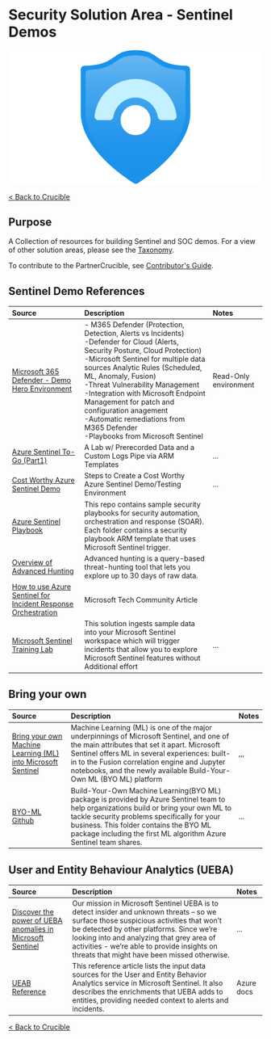 # Security Solution Area - Sentinel Demos

![Sentinel](./Library/sentinel-logo.png)

[< Back to Crucible](./)

## Purpose

A Collection of resources for building Sentinel and SOC demos. For a view of other solution areas, please see the [Taxonomy](Taxonomy.md). 

To contribute to the PartnerCrucible, see [Contributor's Guide](ContributorsGuide).

## Sentinel Demo References

Source | Description | Notes
:----- | :-----  | :-----
[Microsoft 365 Defender - Demo Hero Environment]()| - M365 Defender (Protection, Detection, Alerts vs Incidents)<br>-Defender for Cloud (Alerts, Security Posture, Cloud Protection)<br>-Microsoft Sentinel for multiple data sources Analytic Rules (Scheduled, ML, Anomaly,  Fusion) <br>-Threat Vulnerability Management<br>-Integration with Microsoft Endpoint Management for patch and configuration  anagement<br>-Automatic remediations from M365 Defender<br>-Playbooks from Microsoft Sentinel | Read-Only environment 
[Azure Sentinel To-Go (Part1)](https://techcommunity.microsoft.com/t5/microsoft-sentinel-blog/azure-sentinel-to-go-part1-a-lab-w-prerecorded-data-amp-a-custom/ba-p/1260191)|A Lab w/ Prerecorded Data and a Custom Logs Pipe via ARM Templates|...
[Cost Worthy Azure Sentinel Demo](https://azurecloudai.blog/2020/09/01/steps-to-create-a-cost-worthy-azure-sentinel-demo-testing-environment/)| Steps to Create a Cost Worthy Azure Sentinel Demo/Testing Environment|...
[Azure Sentinel Playbook](https://github.com/Azure/Azure-Sentinel/tree/master/Playbooks) | This repo contains sample security playbooks for security automation, orchestration and response (SOAR). Each folder contains a security playbook ARM template that uses Microsoft Sentinel trigger. | 
[Overview of Advanced Hunting](https://docs.microsoft.com/en-us/microsoft-365/security/defender-endpoint/advanced-hunting-overview?view=o365-worldwide) | Advanced hunting is a query-based threat-hunting tool that lets you explore up to 30 days of raw data. |
[How to use Azure Sentinel for Incident Response Orchestration](https://techcommunity.microsoft.com/t5/microsoft-sentinel-blog/how-to-use-azure-sentinel-for-incident-response-orchestration/ba-p/2242397) | Microsoft Tech Community Article
[Microsoft Sentinel Training Lab](https://techcommunity.microsoft.com/t5/microsoft-sentinel-blog/learning-with-the-microsoft-sentinel-training-lab/ba-p/2953403)| This solution ingests sample data into your Microsoft Sentinel workspace which will trigger incidents that allow you to explore Microsoft Sentinel features without Additional effort |...

## Bring your own 

Source | Description | Notes
:----- | :-----  | :-----
[Bring your own Machine Learning (ML) into Microsoft Sentinel](https://learn.microsoft.com/en-us/azure/sentinel/bring-your-own-ml) | Machine Learning (ML) is one of the major underpinnings of Microsoft Sentinel, and one of the main attributes that set it apart. Microsoft Sentinel offers ML in several experiences: built-in to the Fusion correlation engine and Jupyter notebooks, and the newly available Build-Your-Own ML (BYO ML) platform | ,,,
[BYO-ML Github](https://github.com/Azure/Azure-Sentinel-BYOML) | Build-Your-Own Machine Learning(BYO ML) package is provided by Azure Sentinel team to help organizations build or bring your own ML to tackle security problems specifically for your business. This folder contains the BYO ML package including the first ML algorithm Azure Sentinel team shares. | ...

## User and Entity Behaviour Analytics (UEBA)

Source | Description | Notes
:----- | :-----  | :-----
[Discover the power of UEBA anomalies in Microsoft Sentinel](https://techcommunity.microsoft.com/t5/microsoft-sentinel-blog/discover-the-power-of-ueba-anomalies-in-microsoft-sentinel/ba-p/3576185) | Our mission in Microsoft Sentinel UEBA is to detect insider and unknown threats – so we surface those suspicious activities that won’t be detected by other platforms. Since we’re looking into and analyzing that grey area of activities - we’re able to provide insights on threats that might have been missed otherwise. | ...
[UEAB Reference](https://learn.microsoft.com/en-us/azure/sentinel/ueba-reference) | This reference article lists the input data sources for the User and Entity Behavior Analytics service in Microsoft Sentinel. It also describes the enrichments that UEBA adds to entities, providing needed context to alerts and incidents. | Azure docs

[< Back to Crucible](./)

